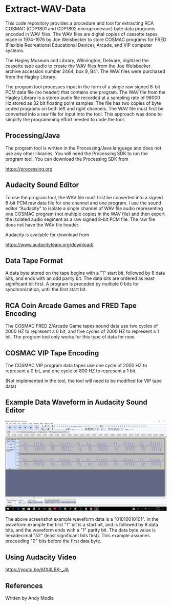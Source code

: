 # Extract-WAV-Data
This code repository provides a procedure and tool for extracting RCA COSMAC (CDP1801 and CDP1802 microprocessor) byte data programs encoded in WAV files.
The WAV files are digital copies of cassette tapes made in 1974-1976 by Joe Weisbecker to store COSMAC programs for 
FRED (Flexible Recreational Educational Device), Arcade, and VIP computer systems.

The Hagley Museum and Library, Wilmington, Delware, digitized the cassette tape audio to create the WAV files from the Joe Weisbecker archive accession number 2464, box 9, B41. The WAV files were purchased from the Hagley Library.

The program tool processes input in the form of a single raw signed 8-bit PCM data file (no header) that contains one program.
The WAV file from the Hagley Library is a stereo audio file recorded at a sampling rate of 96000 Hz stored as 32 bit floating point samples. The file has two copies of byte coded programs on both left and right channels. The WAV file must first be 
converted into a raw file for input into the tool. This approach was done to simplify the programming effort needed to code the tool.

## Processing/Java
The program tool is written in the Processing/Java language and does not use any other libraries. 
You will need the Processing SDK to run the program tool.
You can download the Processing SDK from 

https://processing.org

## Audacity Sound Editor
To use the program tool, the WAV file must first be converted into a signed 8-bit PCM raw data file for one channel and one program.
I use the sound editor "Audacity" to isolate a single channel of WAV file audio 
representing one COSMAC program (not multiple copies in the WAV file)
and then export the isolated audio segment as a raw signed 8-bit PCM file.
The raw file does not have the WAV file header.

Audacity is available for download from

https://www.audacityteam.org/download/

## Data Tape Format
A data byte stored on the tape begins with a "1" start bit, followed by 8 data bits, and ends with an odd parity bit.
The data bits are ordered as least significant bit first.
A program is preceded by multiple 0 bits for synchronization, until the first start bit.

## RCA Coin Arcade Games and FRED Tape Encoding
The COSMAC FRED 2/Arcade Game tapes sound data use two cycles of 2000 HZ to represent a 0 bit, 
and five cycles of 2000 HZ to represent a 1 bit.
The program tool only works for this type of data for now.

## COSMAC VIP Tape Encoding
The COSMAC VIP program data tapes use one cycle of 2000 HZ to represent a 0 bit, and one cycle of 800 HZ to represent a 1 bit.

(Not implemented in the tool, the tool will need to be modified for VIP tape data)

## Example Data Waveform in Audacity Sound Editor

![Screenshot of Data Waveform in Audacity](screenshot/waveform.png)

The above screenshot example waveform data is a "01010010101". In the waveform example the first "1" bit is a start bit, 
and is followed by 8 data bits, and the waveform ends with a "1" parity bit.
The data byte value is hexadecimal "52" (least significant bits first). This example assumes preceeding "0" bits before the first data byte.

## Using Audacity Video

https://youtu.be/AfX4LBK-_JA

## References
Written by Andy Modla
